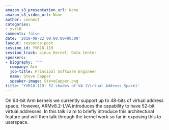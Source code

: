 ```yaml
---
amazon_s3_presentation_url: None
amazon_s3_video_url: None
author: connect
categories:
- yvr18
comments: false
date: '2018-08-22 09:00:00+00:00'
layout: resource-post
session_id: YVR18-119
session_track: Linux Kernel, Data Center
speakers:
- biography: '""'
  company: Arm
  job-title: Principal Software Engineer
  name: Steve Capper
  speaker-image: SteveCapper.png
title: 'YVR18-119: 52 shades of VA (Virtual Address Space)'
---
```


On 64-bit Arm kernels we currently support up to 48-bits of virtual address space. However, ARMv8.2-LVA introduces the capability to have 52-bit virtual addresses. In this talk I aim to briefly introduce this architectural feature and will then talk through the kernel work so far in exposing this to userspace.